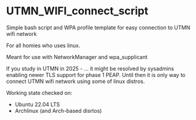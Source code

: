 # UTMN_WIFI_connect_script
Simple bash script and WPA profile template for easy connection to UTMN wifi network

For all homies who uses linux.

Meant for use with NetworkManager and wpa_supplicant

If you study in UTMN in 2025 - ... it might be resolved by sysadmins enabling newer TLS support for phase 1 PEAP. Until then it is only way to connect UTMN wifi network using some of linux distros.

Working state checked on:
- Ubuntu 22.04 LTS
- Archlinux (and Arch-based disrtos)
